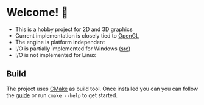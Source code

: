 # Welcome! :space_invader:
* This is a hobby project for 2D and 3D graphics
* Current implementation is closely tied to [OpenGL](https://www.opengl.org/)
* The engine is platform independent
* I/O is partially implemented for Windows ([src](code/Editor/win32_Editor.cpp))
* I/O is not implemented for Linux

## Build
The project uses [CMake](https://cmake.org/ "CMake's homepage") as build tool. Once installed you can you can follow the [guide](https://cmake.org/runningcmake/) or run `cmake --help` to get started.
